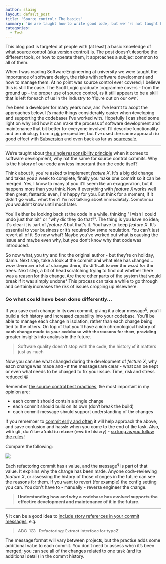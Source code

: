 ```yaml
---
author: slaing
layout: default_post
title: 'Source control: The basics'
summary: 'We are taught how to write good code, but we''re not taught how to use source control properly. Why is the history of our code any less important than the code itself?'
categories:
  - Tech
---
```


This blog post is targeted at people with (at least) a basic knowledge of [what source control (aka version control)](https://www.atlassian.com/git/tutorials/what-is-version-control) is. The post doesn’t describe the different tools, or how to operate them, it approaches a subject common to all of them.

When I was reading Software Engineering at university we were taught the importance of software design, the risks with software development and how to manage them. At no point was source control ever covered; I believe this is still the case. The Scott Logic graduate programme covers - from the ground up - the proper use of source control, as it still appears to be a skill that [is left for each of us in the industry to ‘figure out on our own’](https://cseducators.stackexchange.com/questions/3590/why-dont-more-universities-teach-revision-control).

I’ve been a developer for many years now, and I’ve learnt to adopt the approaches below. It’s made things considerably easier when developing and supporting the codebases I’ve worked with. Hopefully I can shed some light on why and how it can make the process of software development and maintenance that bit better for everyone involved. I’ll describe functionality and terminology from a [_git_](https://en.wikipedia.org/wiki/Git) perspective, but I’ve used the same approach to good effect with [Subversion](https://en.wikipedia.org/wiki/Apache_Subversion) and even back as far as [sourcesafe](https://en.wikipedia.org/wiki/Microsoft_Visual_SourceSafe).

---

We’re taught about [the single responsibility principle](https://en.wikipedia.org/wiki/Single_responsibility_principle) when it comes to software development, why not the same for source control commits. Why is the history of our code any less important than the code itself?

Think about it, you're asked to implement _feature X_. It's a big old change and takes you a week to complete, finally you make one commit so it can be merged. Yes, I know to many of you it’ll seem like an exaggeration, but it happens more than you think. Now if everything with _feature X_ works well then great, fantastic even, I'm happy for you. But think for a moment, if it didn't go well... what then? I’m not talking about immediately. Sometimes you wouldn’t know until much later.

You'll either be looking back at the code in a while, thinking "I wish I could undo just that bit" or "why did they do that?". The thing is you have no idea; it's clear it is part of _feature X_ but that's it. You have to keep _feature X_. It’s essential to your business or it’s required by some regulation. You can't just revert all of it. So now what? Maybe you’ve worked out what is causing the issue and maybe even why, but you don’t know why that code was introduced.

So now what, you try and find the original author - but they’re on holiday, damn. Next step, take a look at the commit and what else has changed... wow there are a lot of changes there, it’s difficult to see the wood for the trees. Next step, a bit of head scratching trying to find out whether there was a reason for this change. Are there other parts of the system that would break if it was simply undone? This process can take a while to go through and certainly increases the risk of issues cropping up elsewhere.

### So what could have been done differently...

If you save each change in its own commit, giving it a clear message<sup>§</sup>, you’ll build a rich history and increased capability into your codebase. You’ll be able to manage each change in isolation, rather than each change being tied to the others. On top of that you’ll have a rich chronological history of each change made to your codebase with the reasons for them, providing greater insights into analysis in the future. 

> Software quality doesn't stop with the code, the history of it matters just as much

Now you can see what changed during the development of _feature X_, why each change was made and - if the messages are clear - what can be kept or even what needs to be changed to fix your issue. Time, risk and stress reduced 😀

Remember [the source control best practices](https://medium.com/@nawarpianist/git-commit-best-practices-dab8d722de99), the most important in my opinion are:

- each commit should contain a single change
- each commit should build on its own (don’t break the build)
- each commit message should support understanding of the changes

If you remember to [commit early and often](https://blog.beanstalkapp.com/post/147799908084/commit-early-commit-often) it will help approach the above, and save confusion and hassle when you come to the end of the task. Also, with git, don't be afraid to rebase (rewrite history) - [so long as you follow the rules](https://blog.axosoft.com/golden-rule-of-rebasing-in-git/)!

Compare the following:

<img src="{{ site.baseurl }}/slaing/assets/2019-12-11-source-control/branching.png" />

Each refactoring commit has a value, and the message<sup>§</sup> is part of that value. It explains why the change has been made. Anyone code-reviewing _feature X_, or assessing the history of those changes in the future can see the reasons for them. If you want to revert (for example) the config setting you can. You don't have to - manually - reverse engineer the change.

> **Understanding how and why a codebase has evolved supports the effective development and maintenance of it in the future.**

---

§ It can be a good idea to [include story references in your commit messages](https://medium.com/@nicklee1/prepending-your-git-commit-messages-with-user-story-ids-3bfea00eab5a), e.g. 

> ABC-123- Refactoring: Extract interface for typeZ

The message format will vary between projects, but the practise adds some additional value to each commit. You don’t need to assess when it’s been merged; you can see all of the changes related to one task (and its additional detail) in the commit history.
